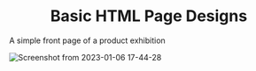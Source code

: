  <h1 align="center">Basic HTML Page Designs</h1>
A simple front page of a product exhibition

![Screenshot from 2023-01-06 17-44-28](https://user-images.githubusercontent.com/102569865/211069133-d2241c78-169c-4f35-bfe1-918ecc5eeff2.png)

